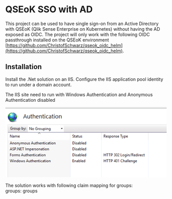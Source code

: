 # QSEoK SSO with AD

This project can be used to have single sign-on from an Active Directory with QSEoK (Qlik Sense Enterprise on Kubernetes) without having the AD exposed as OIDC. The project will only work with the following OIDC passthrough installed on the QSEoK environment [https://github.com/ChristofSchwarz/qseok_oidc_helm](https://github.com/ChristofSchwarz/qseok_oidc_helm).


## Installation

Install the .Net solution on an IIS. Configure the IIS application pool identity to run under a domain account.

The IIS site need to run with Windows Authentication and Anonymous Authentication disabled

![Alt text](/images/winauth.PNG?raw=true "Windows Auth")


The solution works with following claim mapping for groups: \
groups: groups 
